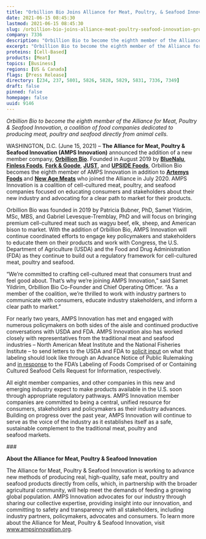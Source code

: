 ```yaml
---
title: "Orbillion Bio Joins Alliance for Meat, Poultry, & Seafood Innovation, Group Grows to Eight Members"
date: 2021-06-15 08:45:30
lastmod: 2021-06-15 08:45:30
slug: /orbillion-bio-joins-alliance-meat-poultry-seafood-innovation-group-grows-eight-members
company: 7336
description: "Orbillion Bio to become the eighth member of the Alliance for Meat, Poultry & Seafood Innovation, a coalition of food companies dedicated to producing meat, poultry and seafood directly from animal cells."
excerpt: "Orbillion Bio to become the eighth member of the Alliance for Meat, Poultry & Seafood Innovation, a coalition of food companies dedicated to producing meat, poultry and seafood directly from animal cells."
proteins: [Cell-Based]
products: [Meat]
topics: [Business]
regions: [US & Canada]
flags: [Press Release]
directory: [234, 237, 5801, 5826, 5828, 5829, 5831, 7336, 7349]
draft: false
pinned: false
homepage: false
uuid: 9146
---
```

<p class="text-align-center"><em>Orbillion Bio to become the eighth member of the Alliance for Meat, Poultry <span class="amp">&</span> Seafood Innovation, a coalition of food companies dedicated to producing meat, poultry and seafood directly from animal cells.</em></p>

<p>WASHINGTON, D.C. (June 15, 2021) – <strong>The Alliance for Meat, Poultry <span class="amp">&</span> Seafood Innovation (AMPS Innovation)</strong> announced the addition of a new member company, <a href="https://www.orbillion.com/"><strong>Orbillion Bio</strong></a>. Founded in August 2019 by <a href="https://www.bluenalu.com/"><strong>BlueNalu</strong></a>, <a href="https://finlessfoods.com/"><strong>Finless Foods</strong></a>, <a href="https://www.forkandgoode.com/"><strong>Fork <span class="amp">&</span> Goode</strong></a>, <a href="https://www.ju.st/en-us"><strong>JUST</strong></a>, and <a href="https://www.upsidefoods.com/"><strong>UPSIDE Foods</strong></a>, Orbillion Bio becomes the eighth member of AMPS Innovation in addition to <strong><a href="https://artemysfoods.com/">Artemys Foods</a> </strong>and <strong><a href="https://www.newagemeats.com/">New Age Meats</a> </strong>who joined the Alliance in July 2020. AMPS Innovation is a coalition of cell-cultured meat, poultry, and seafood companies focused on educating consumers and stakeholders about their new industry and advocating for a clear path to market for their products.</p>

<p>Orbillion Bio was founded in 2019 by Patricia Bubner, PhD, Samet Yildirim, MSc, MBS, and Gabriel Levesque-Tremblay, PhD and will focus on bringing premium cell-cultured meat such as wagyu beef, elk, sheep, and American bison to market. With the addition of Orbillion Bio, AMPS Innovation will continue coordinated efforts to engage key policymakers and stakeholders to educate them on their products and work with Congress, the U.S. Department of Agriculture (USDA) and the Food and Drug Administration (FDA) as they continue to build out a regulatory framework for cell-cultured meat, poultry and seafood.</p>

<p>“We’re committed to crafting cell-cultured meat that consumers trust and feel good about. That’s why we’re joining AMPS Innovation,” said Samet Yildirim, Orbillion Bio Co-Founder and Chief Operating Officer. “As a member of the coalition, we’re thrilled to work with industry partners to communicate with consumers, educate industry stakeholders, and inform a clear path to market.”</p>

<p>For nearly two years, AMPS Innovation has met and engaged with numerous policymakers on both sides of the aisle and continued productive conversations with USDA and FDA. AMPS Innovation also has worked closely with representatives from the traditional meat and seafood industries – North American Meat Institute and the National Fisheries Institute – to send letters to the USDA and FDA to <a href="https://ampsinnovation.org/amps-innovation-and-nami-letter-to-fsis/">solicit input</a> on what that labeling should look like through an Advance Notice of Public Rulemaking and <a href="https://ampsinnovation.org/nfi-ampsinnovation-fda-comments-030821/">in response</a> to the FDA’s Labeling of Foods Comprised of or Containing Cultured Seafood Cells Request for Information, respectively.</p>

<p>All eight member companies, and other companies in this new and emerging industry expect to make products available in the U.S. soon through appropriate regulatory pathways. AMPS Innovation member companies are committed to being a central, unified resource for consumers, stakeholders and policymakers as their industry advances. Building on progress over the past year, AMPS Innovation will continue to serve as the voice of the industry as it establishes itself as a safe, sustainable complement to the traditional meat, poultry and seafood markets.</p>

<p class="text-align-center">###</p>

<p><strong>About the Alliance for Meat, Poultry <span class="amp">&</span> Seafood Innovation</strong></p>

<p>The Alliance for Meat, Poultry <span class="amp">&</span> Seafood Innovation is working to advance new methods of producing real, high-quality, safe meat, poultry and seafood products directly from cells, which, in partnership with the broader agricultural community, will help meet the demands of feeding a growing global population. AMPS Innovation advocates for our industry through sharing our collective expertise, providing insight into our innovation, and committing to safety and transparency with all stakeholders, including industry partners, policymakers, advocates and consumers. To learn more about the Alliance for Meat, Poultry <span class="amp">&</span> Seafood Innovation, visit <a href="http://www.ampsinnovation.org">www.ampsinnovation.org</a>.</p>
